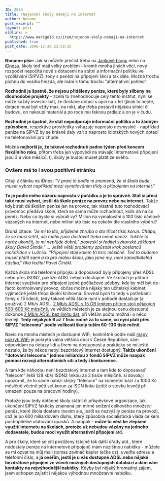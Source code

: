 ```yaml
---
ID: 2054
title: (Nejenom) školy nemají na Internet
author: Noname
post_excerpt: ""
layout: post
oldlink: >
  https://www.marigold.cz/item/nejenom-skoly-nemaji-na-internet
published: true
post_date: 2006-12-20 23:38:25
---
```

<texy><strong>Noname píše:</strong> Jak si můžete přečíst třeba na <a href="http://jankuv.blog.lupa.cz/0612/sipvz-otevreny-dopis-skolske-komise-svazu-mest-a-obci-cr-a-unie-skolskych-asociaci-cr-czesha">Jankově blogu</a> nebo na <a href="http://zpravy.idnes.cz/skoly-se-odpoji-od-internetu-dosly-penize-fi1-/domaci.asp?c=A061219_084109_domaci_pei">iDnesu</a>, školy teď mají velký problém - kromě mnoha jiných věcí, nový rozpočet nepočítá nově s dotacemi na státní a informační politiku ve vzdělávání (SIPVZ), tedy s penězi na připojení škol a tak dále. Možná trochu píchnu do vosího hnízda, ale mám k tomu trochu "alternativní pohled".

<strong>Rozhodně je špatně, že nejsou přiděleny peníze, které byly slíbeny na dlouhodobé projekty</strong> - zcela to znehodnocuje celý tento institut, nyní se může každý investor bát, že dostane dotaci s opcí na x let (jinak to nejde, dotace musí být vždy max. na rok), aby třeba postavil nějakou silnici či budovu, on nakoupí materiál a po roce mu řeknou prdlajz a on je v čudu. 

<strong>Rozhodně je špatně, že stát nepodporuje informační politiku a to žádným způsobem</strong>, respektive prostředky vyhazuje naprosto nesmyslně - například peníze na SIPVZ by se krásně daly vzít z naprosto idiotských nových dotací na telefonování pro chudé.

Možná <strong>nejhorší je, že takové rozhodnutí padne týden před koncem fiskálního roku</strong>, přitom třeba jen výpovědi na stávající internetové připojení jsou 3 a více měsíců, tj. školy je budou muset platit ze svého.

<h3>Ovšem má to i svou pozitivní stránku</h3>

Cituji z článku na iDnes: <cite>"V praxi to podle ní znamená, že si škola bude muset vybrat například mezi vymalováním třídy a připojením na internet."</cite>

<strong>To je podle mého názoru naprosto v pořádku a je to správně. Stát si přeci také musí vybrat, jestli dá škole peníze na provoz nebo na internet.</strong> Takže když stát dá školám peníze jen na provoz, tak vlastně tuto rozhodovací pravomoc předává škole, která se sama může rozhodnout, kolik dá na co peněz. Nebo co byste si vybrali vy? Milion na vymalování a 100 tisíc účelově vázaných na internet, nebo milion sto tisíc na cokoliv dle vlastního výběru?

Druhá citace: <cite>"Je mi to líto, přijdeme zhruba o sto třicet tisíc korun. Chápu, že se musí šetřit, ale mohli jsme dostávat třeba méně peněz. Takhle to naráz ukončit, to mi nepřijde dobré," posteskl si ředitel svitavské základní školy David Šimák." ... Ještě větší problémy způsobí krok poslanců malotřídce v Lužnici. "Připojení stojí kolem tří tisíc měsíčně. Teď to budeme muset platit sami a to pro malou školu, jako jsme my, není zanedbatelná částka," říká ředitel Pavel Činákl.</cite>

Každá škola má telefonní přípojku a doposavaď byly připojeny přes ADSL nebo přes ISDN2, pakliže ADSL nebylo dostupné. Ve školách je přitom Internet využíván pro připojení jedné počítačové učebny, kde by měl být de-facto kontrolovaný provoz, občas možná nějaký ten učitelský kabinet, výjimečně ještě třeba školní knihovna. Srovnal bych to tedy s potřebami firmy o 15 lidech, tedy takové větší škole nyní v pohodě dostačuje (a používá) 2 Mb/s ADSL. <a href="http://adsl.wia.cz">2 Mb/s ADSL s 15 GB limitem přitom stojí nějakých 500-600 Kč měsíčně</a>, ve větších městech je za stejnou cenu dostupné dokonce <a href="http://adsl.wia.cz/adsl-llu-gts-novera.php">2 Mb/s ADSL bez limitu dat</a>, při větším počtu možná i o něco levněji. <strong>Tedy nějakých 6 až 7 tisíc ročně za to samé, co nyní platí přes SIPVZ "telecomu" podle velikosti školy tuším 60-130 tisíc ročně</strong>.

Navíc na mnoha místech je dostupné WiFi, konkrétně podle naší <a href="http://www.internetprovsechny.cz/wifi.php">mapy pokrytí WiFi</a> je pokrytá valná většina obcí v České Republice, sám odpovídám na dotazy lidí a firem na dostupnost a prakticky se mi ještě nestalo, že by někde nebyl bezdrátový internet dostupný. <strong>Takže ukončení "dotování telecomu" jednou miliardou z fondů SIPVZ může naopak pomoci rozvoji alternativních sítí a tedy i konkurence.</strong>

A tam kde náhodou není bezdrátový internet a tam kde to doposavaď "telecom" řešil 128 kb/s ISDN2 linkou za 3 tisíce měsíčně. si dovoluji upozornit, že to samé nabízí stejný "telecom" na komerční bázi za 1000 Kč měsíčně včetně pěti set korun za ISDN linku (ještě o stovku levněji při omezení pouze na pracovní hodiny).

Protože jsou tedy dotčené školy státní či příspěvkové organizace, tak ukončení SIPVZ fakticky znamená jen mírné snížení celkového množství peněz, které škola dostane (nevím ale, jestli se nezvýšily peníze na provoz), což je po 600 miliardovém dluhu, který způsobila socialistická vláda celkem pochopitelné utahování opasků. A naopak - <strong>může to vést ke zlepšení využití internetu na školách, protože už nebudou vázány na jednoho dodavatele, budou moci využít alternativní připojení </strong>atd.

A pro školy, které se cítí postiženy (stejně tak další úřady atd., které nedostaly peníze na internetové připojení) mám nezištnou nabídku - můžete se mi ozvat na můj mail (tomas zavináč kapler tečka cz), uveďte adresu a telefonní číslo, a <strong>já ověřím, jestli je u vás dostupné ADSL nebo nějaké bezdrátové připojení ze všech možných dostupných databází a dám vám kontakty na nejvýhodnější nabídky</strong>. Kdyby byl nějaký hromadný zájem, jsem schopen zajistit i nějakou výhodnou množstevní nabídku.